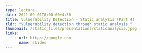```yaml
---
type: lecture
date: 2021-09-01T8:00:00+4:30
title: Vulnerability Detection - Static analysis (Part 4)
tldr: "Vulnerability detection through static analysis."
thumbnail: /static_files/presentations/staticanalysis.jpeg
links:
    - url: https://google.com
      name: slides
---
```

